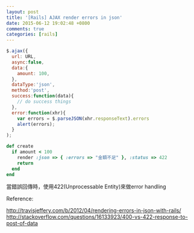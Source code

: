 ```yaml
---
layout: post
title: '[Rails] AJAX render errors in json'
date: 2015-06-12 19:02:48 +0800
comments: true
categories: [rails]
---
```

```javascript new.html.erb
$.ajax({
  url: URL,
  async:false,
  data:{
    amount: 100,
  },
  dataType:'json',
  method:'post',
  success:function(data){
    // do success things
  },
  error:function(xhr){
    var errors = $.parseJSON(xhr.responseText).errors
    alert(errors);
  }
);
```

```ruby orders_controller.rb 
def create
  if amount < 100
    render :json => { :errors => "金額不足" }, :status => 422
    return 
  end
end
```

當錯誤回傳時，使用422(Unprocessable Entity)來做error handling



Reference: 

http://travisjeffery.com/b/2012/04/rendering-errors-in-json-with-rails/
http://stackoverflow.com/questions/16133923/400-vs-422-response-to-post-of-data
